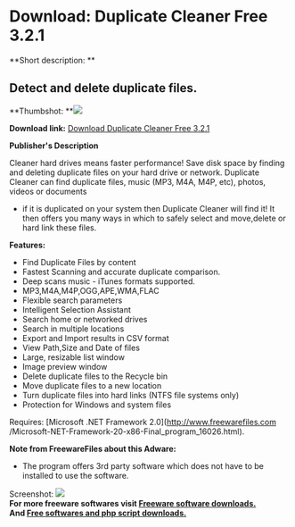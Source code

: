 # Download: Duplicate Cleaner Free 3.2.1

**Short description: **

## Detect and delete duplicate files.

  
**Thumbshot: **![](http://www.freewarefiles.com/screenshot/dupcleaner3_md.jpg)   
  
**Download link:** [Download Duplicate Cleaner Free 3.2.1](http://freesoftwares.boysofts.com/Duplicate-Cleaner_program_23201.html)  
  

**Publisher's Description**  
  

Cleaner hard drives means faster performance! Save disk space by finding and
deleting duplicate files on your hard drive or network. Duplicate Cleaner can
find duplicate files, music (MP3, M4A, M4P, etc), photos, videos or documents
- if it is duplicated on your system then Duplicate Cleaner will find it! It
then offers you many ways in which to safely select and move,delete or hard
link these files.

**Features:**

  * Find Duplicate Files by content 
  * Fastest Scanning and accurate duplicate comparison. 
  * Deep scans music - iTunes formats supported. 
  * MP3,M4A,M4P,OGG,APE,WMA,FLAC 
  * Flexible search parameters 
  * Intelligent Selection Assistant 
  * Search home or networked drives 
  * Search in multiple locations 
  * Export and Import results in CSV format 
  * View Path,Size and Date of files 
  * Large, resizable list window 
  * Image preview window 
  * Delete duplicate files to the Recycle bin 
  * Move duplicate files to a new location 
  * Turn duplicate files into hard links (NTFS file systems only) 
  * Protection for Windows and system files 

Requires: [Microsoft .NET Framework 2.0](http://www.freewarefiles.com
/Microsoft-NET-Framework-20-x86-Final_program_16026.html).

**Note from FreewareFiles about this Adware:**

  * The program offers 3rd party software which does not have to be installed to use the software. 

  
  
Screenshot: ![](http://www.freewarefiles.com/screenshot/dupcleaner3.jpg)  
**For more freeware softwares visit [Freeware software downloads.](http://freesoftwares.boysofts.com/)**   
**And [Free softwares and php script downloads.](http://www.boysofts.com/)**


